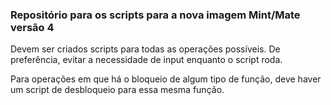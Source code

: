 ### Repositório para os scripts para a nova imagem Mint/Mate versão 4

Devem ser criados scripts para todas as operações possíveis.
De preferência, evitar a necessidade de input enquanto o script roda.

Para operações em que há o bloqueio de algum tipo de função, deve haver um script de desbloqueio para essa mesma função.
